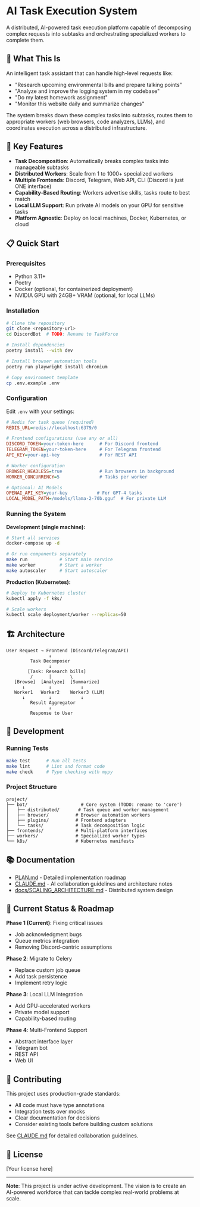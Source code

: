 # AI Task Execution System

A distributed, AI-powered task execution platform capable of decomposing complex requests into subtasks and orchestrating specialized workers to complete them.

## 🎯 What This Is

An intelligent task assistant that can handle high-level requests like:
- "Research upcoming environmental bills and prepare talking points"
- "Analyze and improve the logging system in my codebase"
- "Do my latest homework assignment"
- "Monitor this website daily and summarize changes"

The system breaks down these complex tasks into subtasks, routes them to appropriate workers (web browsers, code analyzers, LLMs), and coordinates execution across a distributed infrastructure.

## 🚀 Key Features

- **Task Decomposition**: Automatically breaks complex tasks into manageable subtasks
- **Distributed Workers**: Scale from 1 to 1000+ specialized workers
- **Multiple Frontends**: Discord, Telegram, Web API, CLI (Discord is just ONE interface)
- **Capability-Based Routing**: Workers advertise skills, tasks route to best match
- **Local LLM Support**: Run private AI models on your GPU for sensitive tasks
- **Platform Agnostic**: Deploy on local machines, Docker, Kubernetes, or cloud

## 📋 Quick Start

### Prerequisites
- Python 3.11+
- Poetry
- Docker (optional, for containerized deployment)
- NVIDIA GPU with 24GB+ VRAM (optional, for local LLMs)

### Installation

```bash
# Clone the repository
git clone <repository-url>
cd DiscordBot  # TODO: Rename to TaskForce

# Install dependencies
poetry install --with dev

# Install browser automation tools
poetry run playwright install chromium

# Copy environment template
cp .env.example .env
```

### Configuration

Edit `.env` with your settings:

```ini
# Redis for task queue (required)
REDIS_URL=redis://localhost:6379/0

# Frontend configurations (use any or all)
DISCORD_TOKEN=your-token-here      # For Discord frontend
TELEGRAM_TOKEN=your-token-here     # For Telegram frontend
API_KEY=your-api-key               # For REST API

# Worker configuration
BROWSER_HEADLESS=true              # Run browsers in background
WORKER_CONCURRENCY=5               # Tasks per worker

# Optional: AI Models
OPENAI_API_KEY=your-key           # For GPT-4 tasks
LOCAL_MODEL_PATH=/models/llama-2-70b.gguf  # For private LLM
```

### Running the System

**Development (single machine):**
```bash
# Start all services
docker-compose up -d

# Or run components separately
make run            # Start main service
make worker         # Start a worker
make autoscaler     # Start autoscaler
```

**Production (Kubernetes):**
```bash
# Deploy to Kubernetes cluster
kubectl apply -f k8s/

# Scale workers
kubectl scale deployment/worker --replicas=50
```

## 🏗️ Architecture

```
User Request → Frontend (Discord/Telegram/API)
                ↓
         Task Decomposer
                ↓
        [Task: Research bills]
         /      |       \
   [Browse]  [Analyze]  [Summarize]
      ↓         ↓           ↓
   Worker1   Worker2    Worker3 (LLM)
      ↓         ↓           ↓
         Result Aggregator
                ↓
         Response to User
```

## 🔧 Development

### Running Tests
```bash
make test      # Run all tests
make lint      # Lint and format code
make check     # Type checking with mypy
```

### Project Structure
```
project/
├── bot/                    # Core system (TODO: rename to 'core')
│   ├── distributed/       # Task queue and worker management
│   ├── browser/          # Browser automation workers
│   ├── plugins/          # Frontend adapters
│   └── tasks/            # Task decomposition logic
├── frontends/            # Multi-platform interfaces
├── workers/              # Specialized worker types
└── k8s/                  # Kubernetes manifests
```

## 📚 Documentation

- [PLAN.md](PLAN.md) - Detailed implementation roadmap
- [CLAUDE.md](CLAUDE.md) - AI collaboration guidelines and architecture notes
- [docs/SCALING_ARCHITECTURE.md](docs/SCALING_ARCHITECTURE.md) - Distributed system design

## 🎯 Current Status & Roadmap

**Phase 1 (Current)**: Fixing critical issues
- Job acknowledgment bugs
- Queue metrics integration
- Removing Discord-centric assumptions

**Phase 2**: Migrate to Celery
- Replace custom job queue
- Add task persistence
- Implement retry logic

**Phase 3**: Local LLM Integration
- Add GPU-accelerated workers
- Private model support
- Capability-based routing

**Phase 4**: Multi-Frontend Support
- Abstract interface layer
- Telegram bot
- REST API
- Web UI

## 🤝 Contributing

This project uses production-grade standards:
- All code must have type annotations
- Integration tests over mocks
- Clear documentation for decisions
- Consider existing tools before building custom solutions

See [CLAUDE.md](CLAUDE.md) for detailed collaboration guidelines.

## 📜 License

[Your license here]

---

**Note**: This project is under active development. The vision is to create an AI-powered workforce that can tackle complex real-world problems at scale.